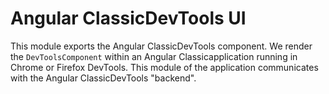 # Angular ClassicDevTools UI

This module exports the Angular ClassicDevTools component. We render the `DevToolsComponent` within an Angular Classicapplication running in Chrome or Firefox DevTools. This module of the application communicates with the Angular ClassicDevTools "backend".
